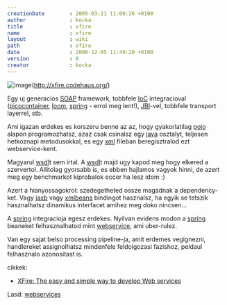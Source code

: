 ```yaml
---
creationDate        : 2005-03-21 11:09:26 +0100 
author              : kocka 
title               : xfire 
name                : xfire 
layout              : wiki 
path                : xfire 
date                : 2006-12-05 11:49:20 +0100 
version             : 8 
creator             : kocka 
---
```

![image](http://xfire.codehaus.org/xfire_logo.jpg)(http://xfire.codehaus.org/)

Egy uj generacios [SOAP](SOAP.html) framework, tobbfele [IoC](ioc.html) integracioval ([picocontainer](picocontainer.html), [loom](loom.html), [spring](spring.html) - errol meg lent!), [JBI](JBI.html)-vel, tobbfele transport layerrel, stb.

Ami igazan erdekes es korszeru benne az az, hogy gyakorlatilag [pojo](pojo.html) alapon programozhatsz, azaz csak csinalsz egy [java](java.html) osztalyt, teljesen hetkoznapi metodusokkal, es egy [xml](XML.html) fileban beregisztralod ezt webservice-kent.

Magyarul [wsdl](WSDL.html)t sem irtal. A [wsdl](WSDL.html)t majd ugy kapod meg hogy elkered a szervertol. Allitolag gyorsabb is, es ebben hajlamos vagyok hinni, de azert meg egy benchmarkot kiprobalok eccer ha lesz idom :)

Azert a hianyossagokrol: szedegetheted ossze magadnak a dependency-ket. Vagy [jaxb](jaxb.html) vagy [xmlbeans](Missing.html) bindingot hasznalsz, ha egyik se tetszik hasznalhatsz dinamikus interfacet amihez meg doko nincsen...

A [spring](spring.html) integracioja egesz erdekes. Nyilvan evidens modon a [spring](spring.html) beaneket felhasznalhatod mint [webservice](Missing.html), ami uber-rulez.

Van egy sajat belso processing pipeline-ja, amit erdemes vegignezni, handlereket assignolhatsz mindenfele feldolgozasi fazishoz, peldaul felhasznalo azonositast is.

cikkek:

*   [XFire: The easy and simple way to develop Web services](http://www.javaworld.com/javaworld/jw-05-2006/jw-0501-xfire_p.html)

Lasd: [webservices](WebServices.html)


